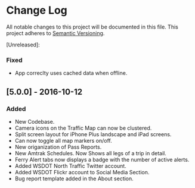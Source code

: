 # Change Log
All notable changes to this project will be documented in this file.
This project adheres to [Semantic Versioning](http://semver.org/).

[Unreleased]: 

### Fixed
* App correclty uses cached data when offline.


## [5.0.0] - 2016-10-12
### Added
* New Codebase.
* Camera icons on the Traffic Map can now be clustered.
* Split screen layout for iPhone Plus landscape and iPad screens. 
* Can now toggle all map markers on/off.
* New origanization of Pass Reports.
* New Amtrak Schedules. Now Shows all legs of a trip in detail. 
* Ferry Alert tabs now displays a badge with the number of active alerts.
* Added WSDOT North Traffic Twitter account. 
* Added WSDOT Flickr account to Social Media Section.
* Bug report template added in the About section.
